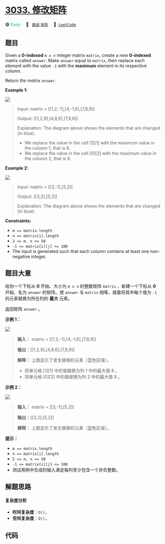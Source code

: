 # [3033. 修改矩阵](https://leetcode.com/problems/modify-the-matrix)

🟢 <font color=#15bd66>Easy</font>&emsp; 🔖&ensp; [`数组`](/outline/tag/array.md) [`矩阵`](/outline/tag/matrix.md)&emsp; 🔗&ensp;[`LeetCode`](https://leetcode.com/problems/modify-the-matrix)

## 题目

Given a **0-indexed** `m x n` integer matrix `matrix`, create a new
**0-indexed** matrix called `answer`. Make `answer` equal to `matrix`, then
replace each element with the value `-1` with the **maximum** element in its
respective column.

Return _the matrix_ `answer`.



**Example 1:**

![](https://assets.leetcode.com/uploads/2023/12/24/matrix1.png)

> Input: matrix = [[1,2,-1],[4,-1,6],[7,8,9]]
> 
> Output: [[1,2,9],[4,8,6],[7,8,9]]
> 
> Explanation: The diagram above shows the elements that are changed (in blue).
> - We replace the value in the cell [1][1] with the maximum value in the column 1, that is 8.
> - We replace the value in the cell [0][2] with the maximum value in the column 2, that is 9.

**Example 2:**

![](https://assets.leetcode.com/uploads/2023/12/24/matrix2.png)

> Input: matrix = [[3,-1],[5,2]]
> 
> Output: [[3,2],[5,2]]
> 
> Explanation: The diagram above shows the elements that are changed (in blue).

**Constraints:**

  * `m == matrix.length`
  * `n == matrix[i].length`
  * `2 <= m, n <= 50`
  * `-1 <= matrix[i][j] <= 100`
  * The input is generated such that each column contains at least one non-negative integer.


## 题目大意

给你一个下标从 **0** 开始、大小为 `m x n` 的整数矩阵 `matrix` ，新建一个下标从 **0** 开始、名为 `answer`
的矩阵。使 `answer` 与 `matrix` 相等，接着将其中每个值为 `-1` 的元素替换为所在列的 **最大** 元素。

返回矩阵 `answer` 。



**示例 1：**

![](https://assets.leetcode.com/uploads/2023/12/24/matrix1.png)

> 
> 
> 
> 
> 
> **输入：** matrix = [[1,2,-1],[4,-1,6],[7,8,9]]
> 
> **输出：**[[1,2,9],[4,8,6],[7,8,9]]
> 
> **解释：** 上图显示了发生替换的元素（蓝色区域）。
> - 将单元格 [1][1] 中的值替换为列 1 中的最大值 8 。
> - 将单元格 [0][2] 中的值替换为列 2 中的最大值 9 。
> 
> 

**示例 2：**

![](https://assets.leetcode.com/uploads/2023/12/24/matrix2.png)

> 
> 
> 
> 
> 
> **输入：** matrix = [[3,-1],[5,2]]
> 
> **输出：**[[3,2],[5,2]]
> 
> **解释：** 上图显示了发生替换的元素（蓝色区域）。
> 
> 



**提示：**

  * `m == matrix.length`
  * `n == matrix[i].length`
  * `2 <= m, n <= 50`
  * `-1 <= matrix[i][j] <= 100`
  * 测试用例中生成的输入满足每列至少包含一个非负整数。


## 解题思路

#### 复杂度分析

- **时间复杂度**：`O()`，
- **空间复杂度**：`O()`，

## 代码

```javascript

```